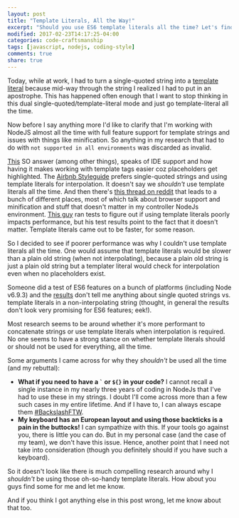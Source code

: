 ```yaml
---
layout: post
title: "Template Literals, All the Way!"
excerpt: "Should you use ES6 template literals all the time? Let's find out."
modified: 2017-02-23T14:17:25-04:00
categories: code-craftsmanship
tags: [javascript, nodejs, coding-style]
comments: true
share: true
---
```


Today, while at work, I had to turn a single-quoted string into a [template literal](https://developer.mozilla.org/en/docs/Web/JavaScript/Reference/Template_literals) because mid-way through the string I realized I had to put in an apostrophe. This has happened often enough that I want to stop thinking in this dual single-quoted/template-literal mode and just go template-literal all the time.

Now before I say anything more I'd like to clarify that I'm working with NodeJS almost all the time with full feature support for template strings and issues with things like minification. So anything in my research that had to do with `not supported in all environments` was discarded as invalid.

[This](http://softwareengineering.stackexchange.com/a/309623/199195) SO answer (among other things), speaks of IDE support and how having it makes working with template tags easier coz placeholders get highlighted. The [Airbnb Styleguide](https://github.com/airbnb/javascript#strings) prefers single-quoted strings and using template literals for interpolation. It doesn't say we *shouldn't* use template literals all the time. And then there's [this thread on reddit](https://www.reddit.com/r/javascript/comments/52ions/your_opinion_on_using_backtick_as_the_default/) that leads to a bunch of different places, most of which talk about browser support and minification and stuff that doesn't matter in my controller NodeJs environment. [This guy](https://www.reddit.com/r/javascript/comments/52ions/your_opinion_on_using_backtick_as_the_default/d7otae8/) ran tests to figure out if using template literals poorly impacts performance, but his test results point to the fact that it doesn't matter. Template literals came out to be faster, for some reason.

So I decided to see if poorer performance was why I couldn't use template literals all the time. One would assume that template literals would be slower than a plain old string (when not interpolating), because a plain old string is just a plain old string but a templater literal would check for interpolation even when no placeholders exist.

Someone did a test of ES6 features on a bunch of platforms (including Node v6.9.3) and the [results](https://kpdecker.github.io/six-speed/) don't tell me anything about single quoted strings vs. template literals in a non-interpolating string (thought, in general the results don't look very promising for ES6 features; eek!). 

Most research seems to be around whether it's more performant to concatenate strings or use template literals when interpolation is required. No one seems to have a strong stance on whether template literals should or should not be used for everything, all the time.

Some arguments I came across for why they *shouldn't* be used all the time (and my rebuttal):

- **What if you need to have a `` ` `` or `${}` in your code?**
    I cannot recall a single instance in my nearly three years of coding in NodeJs that I've had to use these in my strings. I doubt I'll come across more than a few such cases in my entire lifetime. And if I have to, I can always escape them [#BackslashFTW](https://www.youtube.com/watch?v=Ioh-oU1zn0w).
- **My keyboard has an European layout and using those backticks is a pain in the buttocks!**
    I can sympathize with this. If your tools go against you, there is little you can do. But in my personal case (and the case of my team), we don't have this issue. Hence, another point that I need not take into consideration (though you definitely should if you have such a keyboard).

So it doesn't look like there is much compelling research around why I *shouldn't* be using those oh-so-handy template literals. How about you guys find some for me and let me know.

And if you think I got anything else in this post wrong, let me know about that too.
